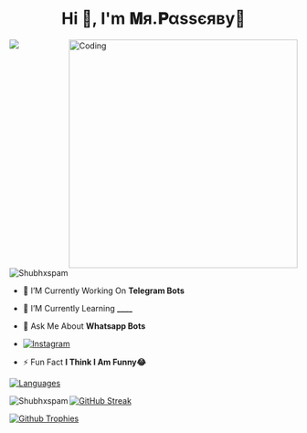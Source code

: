 <h1 align="center">Hi 👋, I'm 𝐌я.𝐏αѕѕєяву🍂</h1>
         <img src="https://readme-typing-svg.herokuapp.com?color=33DD33&width=500&lines=🦋A+Passionate+Developer+From+India🌙">
<img align="right" alt="Coding" width="400" src="https://media.tenor.com/rePDfDWO3XoAAAAd/hacking.gif">

<p align="left"> <img src="https://komarev.com/ghpvc/?username=Shubhxspam&label=Profile%20views&color=0e75b6&style=flat" alt="Shubhxspam" /> </p>

- 🔭 I’M Currently Working On **Telegram Bots**

- 🌱 I’M Currently Learning **____**

- 💬 Ask Me About **Whatsapp Bots**

- <a href="https://instagram.com/YOUR_USERNAME"><img title="Instagram" src="https://img.shields.io/badge/Instagram-%23E4405F.svg?&style=for-the-badge&logo=instagram&logoColor=white"></a>

- ⚡ Fun Fact **I Think I Am Funny😂**

<div align="left">
<a href="https://github.com/Shubhxspam?tab=languages">
    <img src="https://github-readme-stats.vercel.app/api/top-langs/?username=Shubhxspam&theme=highcontrast&layout=compact" alt="Languages">
</a>
  
<p><img align="left" src="https://github-readme-stats.vercel.app/api?username=Shubhxspam&show_icons=true&count_private=true&theme=highcontrast" alt="Shubhxspam" /></p>

<div align="left">
  <a href="https://github.com/Shubhxspam">
    <img src="https://github-readme-streak-stats.herokuapp.com/?user=Shubhxspam&theme=highcontrast" alt="GitHub Streak" />
  </a>
</div>

  [![Github Trophies](https://github-profile-trophy.vercel.app/?username=Shubhxspam&theme=transparent&no-bg=true&margin-w=15&margin-h=10&row=1&column=6&count_private=true)](https://Shubhxspam.me)

